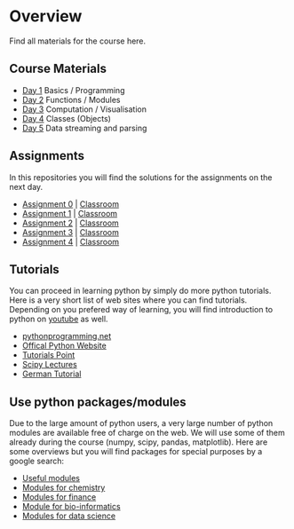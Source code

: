 # Overview
Find all materials for the course here.

## Course Materials
- [Day 1](https://github.com/KonstanzPythonSchool/day_01) Basics / Programming
- [Day 2](https://github.com/KonstanzPythonSchool/day_02) Functions / Modules
- [Day 3](https://github.com/KonstanzPythonSchool/day_03) Computation / Visualisation
- [Day 4](https://github.com/KonstanzPythonSchool/day_04) Classes (Objects)
- [Day 5](https://github.com/KonstanzPythonSchool/day_05) Data streaming and parsing

## Assignments
In this repositories you will find the solutions for the assignments on the next day.
- [Assignment 0](https://github.com/KonstanzPythonSchool/assignment_00) | [Classroom](https://classroom.github.com/a/9FdCJCQ7)
- [Assignment 1](https://github.com/KonstanzPythonSchool/assignment_01) | [Classroom](https://classroom.github.com/a/OHj7MZLY)
- [Assignment 2](https://github.com/KonstanzPythonSchool/assignment_02) | [Classroom](https://classroom.github.com/a/MOqrx5vr)
- [Assignment 3](https://github.com/KonstanzPythonSchool/assignment_03) | [Classroom](https://classroom.github.com/a/t86rKz9Q)
- [Assignment 4](https://github.com/KonstanzPythonSchool/assignment_04) | [Classroom](https://classroom.github.com/a/wiN728wA)

## Tutorials
You can proceed in learning python by simply do more python tutorials. Here is a very short list of web sites where you can find tutorials. Depending on you prefered way of learning, you will find introduction to python on [youtube](https://www.youtube.com/results?search_query=python) as well.

* [pythonprogramming.net](https://pythonprogramming.net/)
* [Offical Python Website](https://docs.python.org/3/tutorial/)
* [Tutorials Point](https://www.tutorialspoint.com/python/index.htm)
* [Scipy Lectures](https://www.scipy-lectures.org/)
* [German Tutorial](https://py-tutorial-de.readthedocs.io/de/python-3.3/)

## Use python packages/modules
Due to the large amount of python users, a very large number of python modules are available free of charge on the web. We will use some of them already during the course (numpy, scipy, pandas, matplotlib). Here are some overviews but you will find packages for special purposes by a google search:

* [Useful modules](https://wiki.python.org/moin/UsefulModules)
* [Modules for chemistry](http://lukaszmentel.com/blog/awesome-python-chemistry/index.html)
* [Modules for finance](https://www.linkedin.com/pulse/best-python-librariespackages-finance-financial-data-majid-aliakbar)
* [Module for bio-informatics](http://biopython.org/)
* [Modules for data science](https://medium.com/activewizards-machine-learning-company/top-15-python-libraries-for-data-science-in-in-2017-ab61b4f9b4a7)
